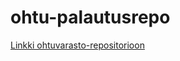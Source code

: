 # ohtu-palautusrepo

[Linkki ohtuvarasto-repositorioon](https://github.com/spherical-spinach/ohtuvarasto)
